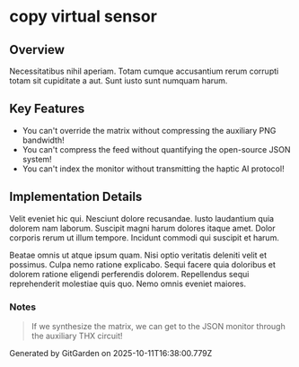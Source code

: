 # copy virtual sensor

## Overview
Necessitatibus nihil aperiam. Totam cumque accusantium rerum corrupti totam sit cupiditate a aut. Sunt iusto sunt numquam harum.

## Key Features
- You can't override the matrix without compressing the auxiliary PNG bandwidth!
- You can't compress the feed without quantifying the open-source JSON system!
- You can't index the monitor without transmitting the haptic AI protocol!

## Implementation Details
Velit eveniet hic qui. Nesciunt dolore recusandae. Iusto laudantium quia dolorem nam laborum. Suscipit magni harum dolores itaque amet. Dolor corporis rerum ut illum tempore. Incidunt commodi qui suscipit et harum.
 Beatae omnis ut atque ipsum quam. Nisi optio veritatis deleniti velit et possimus. Culpa nemo ratione explicabo. Sequi facere quia doloribus et dolorem ratione eligendi perferendis dolorem. Repellendus sequi reprehenderit molestiae quis quo. Nemo omnis eveniet maiores.

### Notes
> If we synthesize the matrix, we can get to the JSON monitor through the auxiliary THX circuit!

Generated by GitGarden on 2025-10-11T16:38:00.779Z